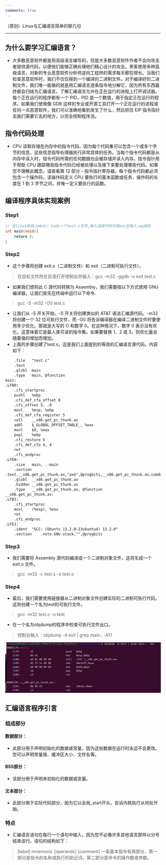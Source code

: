 ```yaml
---
comments: true
---
```

（原创）Linux与汇编语言简单的聊几句
***
## 为什么要学习汇编语言？
- 大多数恶意软件都是用高级语言编写的，但是大多数恶意软件作者不会向攻击者提供源代码，以便他们能够正确处理他们精心设计的攻击。黑客使用多种高级语言，对新的专业恶意软件分析师逆向工程师的需求每天都在增长。当我们检查恶意软件时，我们不仅仅得到一个编译的二进制文件。对于编译好的二进制文件，我们唯一能做的就是用汇编语言逐条指令地分解它，因为所有东西最终都会归结为汇编语言。了解汇编语言允许在正在运行的进程上打开调试器。每个正在运行的程序都有一个 PID，PID 是一个数值，用于指定正在运行的程序。如果我们使用像 GDB 这样的专业或开源工具打开一个正在运行的进程或任何一点恶意软件，我们可以准确地看到发生了什么，然后抓住 EIP 指令指针去我们需要它去的地方，以完全控制程序流。

## 指令代码处理
- CPU 读取存储在内存中的指令代码，因为每个代码集可以包含一个或多个字节的信息，这些信息指导处理器执行非常具体的任务。当每个指令代码都是从内存中读入时，指令代码所需的任何数据也会被存储并读入内存。指令指针用于帮助 CPU 跟踪哪些指令代码已经被处理以及接下来要处理哪些代码。如果您不理解此概念，请查看第 12 部分 – 指令指针寄存器。每个指令代码都必须包含一个操作码，该操作码定义 CPU 要执行的基本函数或任务，操作码的长度在 1 到 3 字节之间，并唯一定义要执行的函数。

## 编译程序具体实现案例
### Step1
```c
// 在linux系统上mkdir Code一个test.c文件,输入这段代码并按esc后输入:wq保存
int main(void){
    return 0;
}
```
### Step2
- 这个步骤将创建 exit.o（二进制文件）和 exit（二进制可执行文件）。
> 在目标文件所在目录打开控制台并输入：gcc -m32 -ggdb -o exit test.c

- 如果我们想将此 C 源代码转换为 Assembly，我们需要按以下方式使用 GNU 编译器。让我们首先在终端中运行以下命令.
> gcc -S -m32 -O0 test.c
- 让我们从 -S 开关开始。-S 开关将创建类似的 AT&T 语法汇编源代码。-m32 将创建一个 32 位可执行文件，而 -O0 将告诉编译器在编译二进制文件时要使用多少优化。那就是大写的 O 和数字 0。在这种情况下，数字 0 表示没有优化，这意味着它是最人类可读的指令集。如果要替换 1、2 或 3，则优化量会随着值的增加而增加。
- 上面的步骤创建了test.s，这是我们上面提到的等效的汇编语言源代码。内容如下：
```Unix Assembly
	.file	"test.c"
	.text
	.globl	main
	.type	main, @function
main:
.LFB0:
	.cfi_startproc
	pushl	%ebp
	.cfi_def_cfa_offset 8
	.cfi_offset 5, -8
	movl	%esp, %ebp
	.cfi_def_cfa_register 5
	call	__x86.get_pc_thunk.ax
	addl	$_GLOBAL_OFFSET_TABLE_, %eax
	movl	$0, %eax
	popl	%ebp
	.cfi_restore 5
	.cfi_def_cfa 4, 4
	ret
	.cfi_endproc
.LFE0:
	.size	main, .-main
	.section	.text.__x86.get_pc_thunk.ax,"axG",@progbits,__x86.get_pc_thunk.ax,comdat
	.globl	__x86.get_pc_thunk.ax
	.hidden	__x86.get_pc_thunk.ax
	.type	__x86.get_pc_thunk.ax, @function
__x86.get_pc_thunk.ax:
.LFB1:
	.cfi_startproc
	movl	(%esp), %eax
	ret
	.cfi_endproc
.LFE1:
	.ident	"GCC: (Ubuntu 13.2.0-23ubuntu4) 13.2.0"
	.section	.note.GNU-stack,"",@progbits
```
### Step3
- 我们需要将 Assembly 源代码编译成一个二进制对象文件，这将生成一个 exit.o 文件。
> gcc -m32 -c test.s -o test.o
### Step4
- 最后，我们需要使用链接器从二进制对象文件创建实际的二进制可执行代码，这将创建一个名为test的可执行文件。
> gcc -m32 test.o -o test
- 在一个名为objdump的程序中检查可执行文件出口。
> 控制台输入：objdump -d exit | grep main.: -A11

![title](../assets/RE/Snipaste_2024-11-21_18-06-53.png)



## 汇编语言程序引言
### 组成部分
#### 数据部分：
- 此部分用于声明初始化的数据或常量，因为这些数据在运行时永远不会更改。您可以声明常量值、缓冲区大小、文件名等。
#### BSS部分：
- 该部分用于声明未初始化的数据或变量。
#### 文本部分：
- 此部分用于实际代码部分，因为它以全局_start开头，告诉内核执行从何处开始。

### 特点
- 汇编语言语句在每行一个语句中输入，因为您不必像许多其他语言那样以分号结束该行。语句的结构如下：
> [label] mnemonic [operands] [comment]
一条基本指令有两部分，第一部分是指令的名称或执行的助记词，第二部分是命令的操作数或参数。
